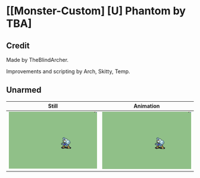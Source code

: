 # [\[Monster-Custom\] \[U\] Phantom by TBA]

## Credit

Made by TheBlindArcher.

Improvements and scripting by Arch, Skitty, Temp.
	
## Unarmed

| Still | Animation |
| :---: | :-------: |
| ![Unarmed still](./Unarmed_000.png) | ![Unarmed animation](./Unarmed.gif) |

